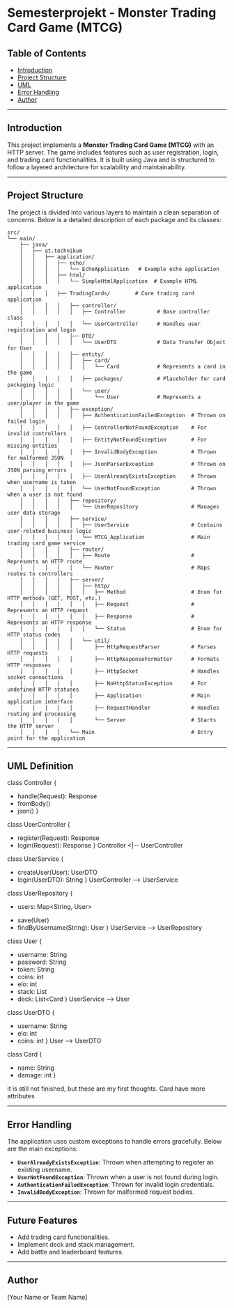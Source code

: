# Semesterprojekt - Monster Trading Card Game (MTCG)

## Table of Contents
- [Introduction](#introduction)
- [Project Structure](#project-structure)
- [UML](#uml)
- [Error Handling](#error-handling)
- [Author](#author)

---

## Introduction

This project implements a **Monster Trading Card Game (MTCG)** with an HTTP server. The game includes features such as user registration, login, and trading card functionalities. It is built using Java and is structured to follow a layered architecture for scalability and maintainability.

---

## Project Structure

The project is divided into various layers to maintain a clean separation of concerns. Below is a detailed description of each package and its classes:

```plaintext
src/
└── main/
    ├── java/
    │   ├── at.technikum
    │   │   ├── application/
    │   │   │   ├── echo/                
    │   │   │   │   └── EchoApplication   # Example echo application
    │   │   │   ├── html/
    │   │   │   │   └── SimpleHtmlApplication  # Example HTML application
    │   │   │   ├── TradingCards/        # Core trading card application
    │   │   │   │   ├── controller/
    │   │   │   │   │   ├── Controller          # Base controller class
    │   │   │   │   │   └── UserController      # Handles user registration and login
    │   │   │   │   ├── DTO/
    │   │   │   │   │   └── UserDTO             # Data Transfer Object for User
    │   │   │   │   ├── entity/
    │   │   │   │   │   ├── card/
    │   │   │   │   │   │   └── Card            # Represents a card in the game
    │   │   │   │   │   ├── packages/           # Placeholder for card packaging logic
    │   │   │   │   │   └── user/
    │   │   │   │   │       └── User            # Represents a user/player in the game
    │   │   │   │   ├── exception/
    │   │   │   │   │   ├── AuthenticationFailedException  # Thrown on failed login
    │   │   │   │   │   ├── ControllerNotFoundException    # For invalid controllers
    │   │   │   │   │   ├── EntityNotFoundException        # For missing entities
    │   │   │   │   │   ├── InvalidBodyException           # Thrown for malformed JSON
    │   │   │   │   │   ├── JsonParserException            # Thrown on JSON parsing errors
    │   │   │   │   │   ├── UserAlreadyExistsException     # Thrown when username is taken
    │   │   │   │   │   └── UserNotFoundException          # Thrown when a user is not found
    │   │   │   │   ├── repository/
    │   │   │   │   │   └── UserRepository                 # Manages user data storage
    │   │   │   │   ├── service/
    │   │   │   │   │   ├── UserService                    # Contains user-related business logic
    │   │   │   │   │   └── MTCG_Application               # Main trading card game service
    │   │   │   │   ├── router/
    │   │   │   │   │   ├── Route                          # Represents an HTTP route
    │   │   │   │   │   └── Router                         # Maps routes to controllers
    │   │   │   │   ├── server/
    │   │   │   │   │   ├── http/
    │   │   │   │   │   │   ├── Method                     # Enum for HTTP methods (GET, POST, etc.)
    │   │   │   │   │   │   ├── Request                    # Represents an HTTP request
    │   │   │   │   │   │   ├── Response                   # Represents an HTTP response
    │   │   │   │   │   │   └── Status                     # Enum for HTTP status codes
    │   │   │   │   │   └── util/
    │   │   │   │   │       ├── HttpRequestParser          # Parses HTTP requests
    │   │   │   │   │       ├── HttpResponseFormatter      # Formats HTTP responses
    │   │   │   │   │       ├── HttpSocket                 # Handles socket connections
    │   │   │   │   │       ├── NoHttpStatusException      # For undefined HTTP statuses
    │   │   │   │   │       ├── Application                # Main application interface
    │   │   │   │   │       ├── RequestHandler             # Handles routing and processing
    │   │   │   │   │       └── Server                     # Starts the HTTP server
    │   │   │   │   └── Main                               # Entry point for the application
```

---
## UML Definition
class Controller {
+ handle(Request): Response
+ fromBody()
+ json()
}

class UserController {
+ register(Request): Response
+ login(Request): Response
}
Controller <|-- UserController

class UserService {
+ createUser(User): UserDTO
+ login(UserDTO): String
}
UserController --> UserService

class UserRepository {
- users: Map<String, User>
+ save(User)
+ findByUsername(String): User
}
UserService --> UserRepository

class User {
- username: String
- password: String
- token: String
- coins: int
- elo: int
- stack: List<Card>
- deck: List<Card
}
UserService --> User

class UserDTO {
- username: String
- elo: int
- coins: int
}
User --> UserDTO

class Card {
- name: String
- damage: int
}


it is still not finished, but these are my first thoughts. Card have more attributes


---

## Error Handling

The application uses custom exceptions to handle errors gracefully. Below are the main exceptions:

- **`UserAlreadyExistsException`**: Thrown when attempting to register an existing username.
- **`UserNotFoundException`**: Thrown when a user is not found during login.
- **`AuthenticationFailedException`**: Thrown for invalid login credentials.
- **`InvalidBodyException`**: Thrown for malformed request bodies.

---

## Future Features
- Add trading card functionalities.
- Implement deck and stack management.
- Add battle and leaderboard features.

---

## Author
[Your Name or Team Name]
